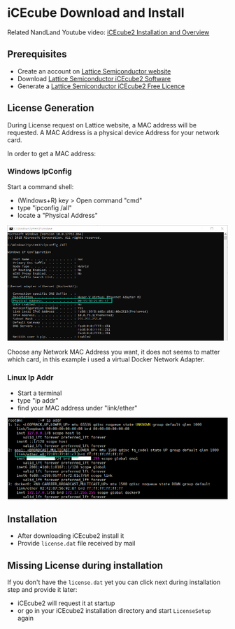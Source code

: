 # iCEcube Download and Install

Related NandLand Youtube video: [iCEcube2 Installation and Overview](https://www.youtube.com/watch?v=nfB8-8JfVFE&t=4s)

## Prerequisites

- Create an account on [Lattice Semiconductor website](http://www.latticesemi.com/Accounts/AccountRegister)
- Download [Lattice Semiconductor iCEcube2 Software](https://www.latticesemi.com/en/Products/DesignSoftwareAndIP/FPGAandLDS/iCEcube2)  
- Generate a [Lattice Semiconductor iCEcube2 Free Licence](https://www.latticesemi.com/Support/Licensing/DiamondAndiCEcube2SoftwareLicensing/iceCube2) 

## License Generation

During License request on Lattice website, a MAC address will be requested.
A MAC Address is a physical device Address for your network card.

In order to get a MAC address:

### Windows IpConfig

Start a command shell:
- (Windows+R) key > Open command "cmd"
- type "ipconfig /all"
- locate a "Physical Address"

![Windows MAC](./img/install/windows_mac.png)

Choose any Network MAC Address you want, it does not seems to matter which card, in this
example i used a virtual Docker Network Adapter.

### Linux Ip Addr

- Start a terminal
- type "ip addr"
- find your MAC address under "link/ether"

![Linux MAC](./img/install/linux_mac.png)

## Installation

- After downloading iCEcube2 install it
- Provide `license.dat` file received by mail

## Missing License during installation

If you don't have the `license.dat` yet you can click next during installation step
and provide it later:
- iCEcube2 will request it at startup
- or go in your iCEcube2 installation directory and start `LicenseSetup` again



 